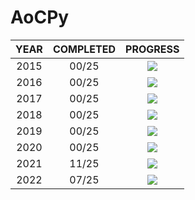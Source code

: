 # AoCPy


| YEAR  | COMPLETED |             PROGRESS              |
| :---: | :-------: | :-------------------------------: |
| 2015  |   00/25   | ![](https://progress-bar.dev/0/)  |
| 2016  |   00/25   | ![](https://progress-bar.dev/0/)  |
| 2017  |   00/25   | ![](https://progress-bar.dev/0/)  |
| 2018  |   00/25   | ![](https://progress-bar.dev/0/)  |
| 2019  |   00/25   | ![](https://progress-bar.dev/0/)  |
| 2020  |   00/25   | ![](https://progress-bar.dev/0/)  |
| 2021  |   11/25   | ![](https://progress-bar.dev/44/) |
| 2022  |   07/25   | ![](https://progress-bar.dev/28/) |
